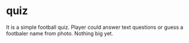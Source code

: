 # quiz

It is a simple football quiz. Player could answer text questions or guess a footbaler name from photo. Nothing big yet.
